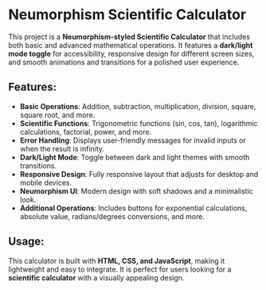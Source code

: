 # Neumorphism Scientific Calculator

This project is a **Neumorphism-styled Scientific Calculator** that includes both basic and advanced mathematical operations. It features a **dark/light mode toggle** for accessibility, responsive design for different screen sizes, and smooth animations and transitions for a polished user experience.

## Features:
- **Basic Operations**: Addition, subtraction, multiplication, division, square, square root, and more.
- **Scientific Functions**: Trigonometric functions (sin, cos, tan), logarithmic calculations, factorial, power, and more.
- **Error Handling**: Displays user-friendly messages for invalid inputs or when the result is infinity.
- **Dark/Light Mode**: Toggle between dark and light themes with smooth transitions.
- **Responsive Design**: Fully responsive layout that adjusts for desktop and mobile devices.
- **Neumorphism UI**: Modern design with soft shadows and a minimalistic look.
- **Additional Operations**: Includes buttons for exponential calculations, absolute value, radians/degrees conversions, and more.

## Usage:
This calculator is built with **HTML, CSS, and JavaScript**, making it lightweight and easy to integrate. It is perfect for users looking for a **scientific calculator** with a visually appealing design.
